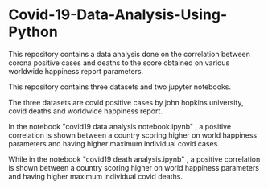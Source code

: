 # Covid-19-Data-Analysis-Using-Python

This repository contains a data analysis done on the correlation between corona positive cases and deaths to the score obtained on various worldwide happiness report parameters.

This repository contains three datasets and two jupyter notebooks.

The three datasets are covid positive cases by john hopkins university, covid deaths and worldwide happiness report.

In the notebook "covid19 data analysis notebook.ipynb" , a positive correlation is shown between a country scoring higher on world happiness parameters and having higher maximum individual covid cases. 

While in the notebook "covid19 death analysis.ipynb" , a positive correlation is shown between a country scoring higher on world happiness parameters and having higher maximum individual covid deaths.
